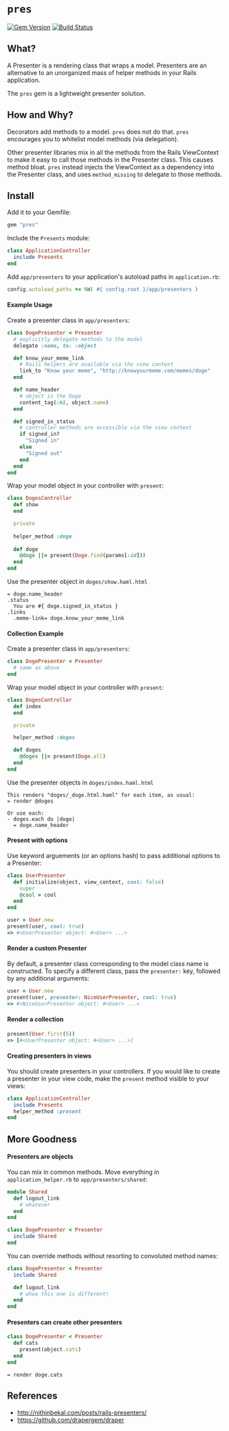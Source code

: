 # `pres`

[![Gem Version](https://badge.fury.io/rb/pres.svg)](http://badge.fury.io/rb/pres)
[![Build Status](https://travis-ci.org/neighborland/pres.svg)](https://travis-ci.org/neighborland/pres)

## What?

A Presenter is a rendering class that wraps a model. Presenters are an
alternative to an unorganized mass of helper methods in your Rails application.

The `pres` gem is a lightweight presenter solution.

## How and Why?

Decorators add methods to a model. `pres` does not do that. `pres` encourages you
to whitelist model methods (via delegation).

Other presenter libraries mix in all the methods from the Rails ViewContext to
make it easy to call those methods in the Presenter class. This causes method
bloat. `pres` instead injects the ViewContext as a dependency into the
Presenter class, and uses `method_missing` to delegate to those methods.

## Install

Add it to your Gemfile:

```ruby
gem "pres"
```

Include the `Presents` module:

```ruby
class ApplicationController
  include Presents
end
```

Add `app/presenters` to your application's autoload paths in `application.rb`:

```ruby
config.autoload_paths += %W( #{ config.root }/app/presenters )
```

#### Example Usage

Create a presenter class in `app/presenters`:

```ruby
class DogePresenter < Presenter
  # explicitly delegate methods to the model
  delegate :name, to: :object

  def know_your_meme_link
    # Rails helpers are available via the view context
    link_to "Know your meme", "http://knowyourmeme.com/memes/doge"
  end

  def name_header
    # object is the Doge
    content_tag(:h1, object.name)  
  end

  def signed_in_status
    # controller methods are accessible via the view context
    if signed_in?
      "Signed in"
    else
      "Signed out"
    end
  end  
end
```

Wrap your model object in your controller with `present`:

```ruby
class DogesController
  def show
  end

  private
  
  helper_method :doge
  
  def doge
    @doge ||= present(Doge.find(params[:id]))
  end  
end
```

Use the presenter object in `doges/show.haml.html`

```haml
= doge.name_header
.status
  You are #{ doge.signed_in_status }
.links
  .meme-link= doge.know_your_meme_link
```

#### Collection Example

Create a presenter class in `app/presenters`:

```ruby
class DogePresenter < Presenter
  # same as above
end
```

Wrap your model object in your controller with `present`:

```ruby
class DogesController
  def index
  end

  private

  helper_method :doges

  def doges
    @doges ||= present(Doge.all)
  end  
end
```

Use the presenter objects in `doges/index.haml.html`

```haml
This renders "doges/_doge.html.haml" for each item, as usual:
= render @doges

Or use each:
- doges.each do |doge|
  = doge.name_header
```

#### Present with options

Use keyword arguements (or an options hash) to pass additional options to a
Presenter:

```ruby
class UserPresenter
  def initialize(object, view_context, cool: false)
    super
    @cool = cool
  end  
end

user = User.new
present(user, cool: true)
=> #<UserPresenter object: #<User> ...>
```

#### Render a custom Presenter

By default, a presenter class corresponding to the model class name is
constructed. To specify a different class, pass the `presenter:` key, followed
by any additional arguments:

```ruby
user = User.new
present(user, presenter: NiceUserPresenter, cool: true)
=> #<NiceUserPresenter object: #<User> ...>
```

#### Render a collection

```ruby
present(User.first(5))
=> [#<UserPresenter object: #<User> ...>]
```

#### Creating presenters in views

You should create presenters in your controllers. If you would like to create
a presenter in your view code, make the `present` method visible to your views:

```ruby
class ApplicationController
  include Presents
  helper_method :present
end
```

## More Goodness

#### Presenters are objects

You can mix in common methods. Move everything in `application_helper.rb` to
`app/presenters/shared`:

```ruby
module Shared
  def logout_link
    # whatever
  end
end

class DogePresenter < Presenter
  include Shared
end
```

You can override methods without resorting to convoluted method names:

```ruby
class DogePresenter < Presenter
  include Shared

  def logout_link
    # whoa this one is different!
  end
end
```

#### Presenters can create other presenters

```ruby
class DogePresenter < Presenter
  def cats
    present(object.cats)
  end  
end
```

```haml
= render doge.cats
```

## References

* http://nithinbekal.com/posts/rails-presenters/
* https://github.com/drapergem/draper
